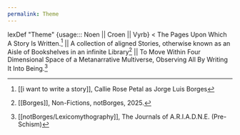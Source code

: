 ```yaml
---
permalink: Theme
---
```

lexDef "Theme" {usage::: Noen || Croen || Vyrb} < The Pages Upon Which A Story Is Written.[^ThemeNoen] || A collection of aligned Stories, otherwise known as an Aisle of Bookshelves in an infinite Library[^ThemeCroen] || To Move Within Four Dimensional Space of a Metanarrative Multiverse, Observing All By Writing It Into Being.[^ThemeVyrb]

[^ThemeNoen]: [[i want to write a story]], Callie Rose Petal as Jorge Luis Borges
[^ThemeCroen]: [[Borges]], Non-Fictions, notBorges, 2025.
[^ThemeVyrb]: [[notBorges/Lexicomythography]], The Journals of A.R.I.A.D.N.E. (Pre-Schism)
